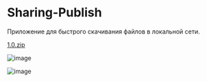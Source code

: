 # Sharing-Publish
Приложение для быстрого скачивания файлов в локальной сети.

[1.0.zip](https://github.com/Camyil-89/Sharing-Publish/files/11294234/1.0.zip)

![image](https://user-images.githubusercontent.com/76705837/233455843-7d40463b-dfd7-47cd-8269-ae1657a66135.png)

![image](https://user-images.githubusercontent.com/76705837/233455893-40c6fa67-69f2-4645-8b95-396ce2d3be31.png)
